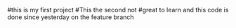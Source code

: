 #this is my first project
#This the second not
#great to learn and this code is done since yesterday on the feature branch
